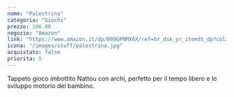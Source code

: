 ```yaml
---
nome: "Palestrina"
categoria: "Giochi"
prezzo: 106.00
negozio: "Amazon"
link: "https://www.amazon.it/dp/B09GPNMX6X/ref=br_dsk_yr_itemdt_dp?colid=3QGQUT8WCNDK0&coliid=I2T2EFJ8XLAOZF&th=1"
icona: "/images/stuff/palestrina.jpg"
acquistato: false
priorita: 5
---
```


Tappeto gioco imbottito Nattou con archi, perfetto per il tempo libero e lo sviluppo motorio del bambino.
